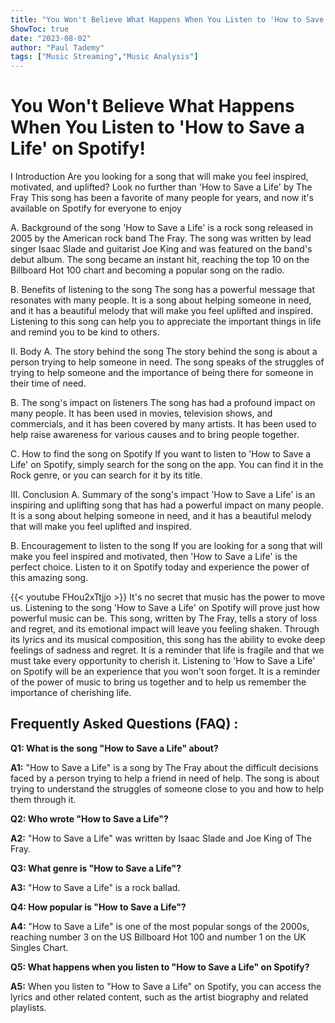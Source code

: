 ```yaml
---
title: "You Won't Believe What Happens When You Listen to 'How to Save a Life' on Spotify!"
ShowToc: true 
date: "2023-08-02"
author: "Paul Tademy" 
tags: ["Music Streaming","Music Analysis"]
---
```

# You Won't Believe What Happens When You Listen to 'How to Save a Life' on Spotify! 

I Introduction
Are you looking for a song that will make you feel inspired, motivated, and uplifted? Look no further than 'How to Save a Life' by The Fray This song has been a favorite of many people for years, and now it's available on Spotify for everyone to enjoy 

A. Background of the song 
'How to Save a Life' is a rock song released in 2005 by the American rock band The Fray. The song was written by lead singer Isaac Slade and guitarist Joe King and was featured on the band's debut album. The song became an instant hit, reaching the top 10 on the Billboard Hot 100 chart and becoming a popular song on the radio. 

B. Benefits of listening to the song
The song has a powerful message that resonates with many people. It is a song about helping someone in need, and it has a beautiful melody that will make you feel uplifted and inspired. Listening to this song can help you to appreciate the important things in life and remind you to be kind to others. 

II. Body 
A. The story behind the song
The story behind the song is about a person trying to help someone in need. The song speaks of the struggles of trying to help someone and the importance of being there for someone in their time of need. 

B. The song's impact on listeners
The song has had a profound impact on many people. It has been used in movies, television shows, and commercials, and it has been covered by many artists. It has been used to help raise awareness for various causes and to bring people together. 

C. How to find the song on Spotify
If you want to listen to 'How to Save a Life' on Spotify, simply search for the song on the app. You can find it in the Rock genre, or you can search for it by its title. 

III. Conclusion
A. Summary of the song's impact
'How to Save a Life' is an inspiring and uplifting song that has had a powerful impact on many people. It is a song about helping someone in need, and it has a beautiful melody that will make you feel uplifted and inspired. 

B. Encouragement to listen to the song
If you are looking for a song that will make you feel inspired and motivated, then 'How to Save a Life' is the perfect choice. Listen to it on Spotify today and experience the power of this amazing song.

{{< youtube FHou2xTtjjo >}} 
It's no secret that music has the power to move us. Listening to the song 'How to Save a Life' on Spotify will prove just how powerful music can be. This song, written by The Fray, tells a story of loss and regret, and its emotional impact will leave you feeling shaken. Through its lyrics and its musical composition, this song has the ability to evoke deep feelings of sadness and regret. It is a reminder that life is fragile and that we must take every opportunity to cherish it. Listening to 'How to Save a Life' on Spotify will be an experience that you won't soon forget. It is a reminder of the power of music to bring us together and to help us remember the importance of cherishing life.

## Frequently Asked Questions (FAQ) :
**Q1: What is the song "How to Save a Life" about?**

**A1:** "How to Save a Life" is a song by The Fray about the difficult decisions faced by a person trying to help a friend in need of help. The song is about trying to understand the struggles of someone close to you and how to help them through it. 

**Q2: Who wrote "How to Save a Life"?**

**A2:** "How to Save a Life" was written by Isaac Slade and Joe King of The Fray. 

**Q3: What genre is "How to Save a Life"?**

**A3:** "How to Save a Life" is a rock ballad. 

**Q4: How popular is "How to Save a Life"?**

**A4:** "How to Save a Life" is one of the most popular songs of the 2000s, reaching number 3 on the US Billboard Hot 100 and number 1 on the UK Singles Chart. 

**Q5: What happens when you listen to "How to Save a Life" on Spotify?**

**A5:** When you listen to "How to Save a Life" on Spotify, you can access the lyrics and other related content, such as the artist biography and related playlists.



